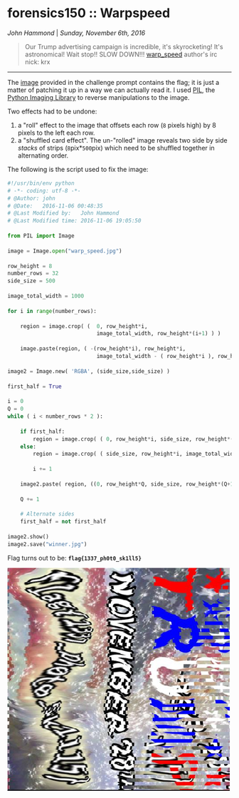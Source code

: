 __forensics150 :: Warpspeed__
===========================

_John Hammond_ | _Sunday, November 6th, 2016_

> Our Trump advertising campaign is incredible, it's skyrocketing! It's astronomical! Wait stop!! SLOW DOWN!!!
> [warp_speed](warp_speed.jpg)
> author's irc nick: krx

-----------------------------------

The [image](warp_speed.jpg) provided in the challenge prompt contains the flag; it is just a matter of patching it up in a way we can actually read it. I used [PIL], the [Python Imaging Library] to reverse manipulations to the image. 

Two effects had to be undone:
1) a "roll" effect to the image that offsets each row (`8` pixels high) by 8 pixels to the left each row.
2) a "shuffled card effect". The un-"rolled" image reveals two side by side _stacks_ of strips (`8`pix*`500`pix) which need to be shuffled together in alternating order.

The following is the script used to fix the image:

``` python
#!/usr/bin/env python
# -*- coding: utf-8 -*-
# @Author: john
# @Date:   2016-11-06 00:48:35
# @Last Modified by:   John Hammond
# @Last Modified time: 2016-11-06 19:05:50

from PIL import Image

image = Image.open("warp_speed.jpg")

row_height = 8
number_rows = 32
side_size = 500

image_total_width = 1000

for i in range(number_rows):

    region = image.crop( (  0, row_height*i, 
                            image_total_width, row_height*(i+1) ) )

    image.paste(region, ( -(row_height*i), row_height*i, 
                            image_total_width - ( row_height*i ), row_height*(i+1) ))

image2 = Image.new( 'RGBA', (side_size,side_size) )

first_half = True

i = 0
Q = 0
while ( i < number_rows * 2 ):

    if first_half:
        region = image.crop( ( 0, row_height*i, side_size, row_height*(i+1) ) )
    else:
        region = image.crop( ( side_size, row_height*i, image_total_width, row_height*(i+1) ) )

        i += 1

    image2.paste( region, ((0, row_height*Q, side_size, row_height*(Q+1))) )

    Q += 1

    # Alternate sides
    first_half = not first_half

image2.show()
image2.save("winner.jpg")
```

Flag turns out to be: __`flag{1337_ph0t0_sk1ll5}`__

![winner.jpg](winner.jpg)

[CTF]: https://en.wikipedia.org/wiki/Capture_the_flag#Computer_security
[Cyberstakes]: https://cyberstakesonline.com/
[OverTheWire]: http://overthewire.org/
[ctftime.org]: http://ctftime.org
[SECCON 2015 Online CTF]: https://ctftime.org/event/274
[SECCON]: http://ctf.seccon.jp/
[32C3 CTF]: https://ctftime.org/event/278
[32C3]: https://32c3ctf.ccc.ac/
[EKOPARTY 2016 CTF]: https://ctftime.org/event/342
[robots.txt]: http://www.robotstxt.org/
[URL]: https://en.wikipedia.org/wiki/Uniform_Resource_Locator
[nikto]: http://sectools.org/tool/nikto/
[Netcraft]: https://www.netcraft.com/
[CSS]: https://en.wikipedia.org/wiki/Cascading_Style_Sheets
[Tor Browser]: https://www.torproject.org/projects/torbrowser.html.en
[Tor]: https://www.torproject.org/projects/torbrowser.html.en
[64-bit]: https://en.wikipedia.org/wiki/64-bit_computing
[Linux]: https://en.wikipedia.org/wiki/Linux
[HTML]: https://en.wikipedia.org/wiki/HTML
[Firefox]: https://www.mozilla.org/en-US/firefox/new/
[Chromium]: https://en.wikipedia.org/wiki/Chromium_(web_browser)
[Google]: https://www.google.com/
[Googled]: https://www.google.com/
[Googling]: https://www.google.com/
[Stack Overflow]: http://stackoverflow.com/
[Bootstrap]: http://getbootstrap.com/
[404]: https://en.wikipedia.org/wiki/HTTP_404
[nginx]: https://www.nginx.com/
[IRC]:https://en.wikipedia.org/wiki/Internet_Relay_Chat
[javascript]: https://en.wikipedia.org/wiki/JavaScript
[Firebug]: http://getfirebug.com/
[HTTP]: https://en.wikipedia.org/wiki/Hypertext_Transfer_Protocol
[GET]: http://www.w3schools.com/TAgs/ref_httpmethods.asp
[Content-Type]: https://www.w3.org/Protocols/rfc1341/4_Content-Type.html
[JPEG]: https://en.wikipedia.org/wiki/JPEG
[JPG]: https://en.wikipedia.org/wiki/JPEG
[CSS]: https://en.wikipedia.org/wiki/Cascading_Style_Sheets
[curl]: https://curl.haxx.se/
[RFC 5988]: https://tools.ietf.org/html/rfc5988
[PIL]: http://www.pythonware.com/products/pil/
[Python image Library]: http://www.pythonware.com/products/pil/
[Python imaging Library]: http://www.pythonware.com/products/pil/